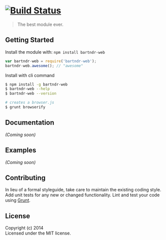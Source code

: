 #  [![Build Status](https://secure.travis-ci.org//bartndr-web.png?branch=master)](http://travis-ci.org//bartndr-web)

> The best module ever.


## Getting Started

Install the module with: `npm install bartndr-web`

```js
var bartndr-web = require('bartndr-web');
bartndr-web.awesome(); // "awesome"
```

Install with cli command

```sh
$ npm install -g bartndr-web
$ bartndr-web --help
$ bartndr-web --version
```


```sh
# creates a browser.js
$ grunt browserify
```



## Documentation

_(Coming soon)_


## Examples

_(Coming soon)_


## Contributing

In lieu of a formal styleguide, take care to maintain the existing coding style. Add unit tests for any new or changed functionality. Lint and test your code using [Grunt](http://gruntjs.com).


## License

Copyright (c) 2014   
Licensed under the MIT license.
